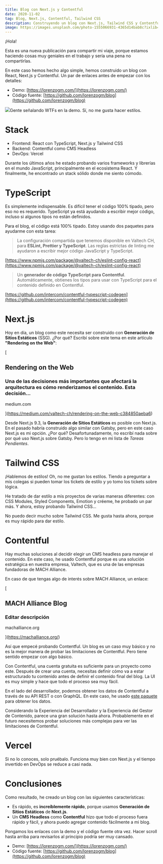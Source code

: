 ```yaml
---
title: Blog con Next.js y Contentful
date: 2020-11-02
tag: Blog, Next.js, Contentful, Tailwind CSS
description: Construyendo un blog con Next.js, Tailwind CSS y Contentful como CMS headless
image: https://images.unsplash.com/photo-1555066931-4365d14bab8c?ixlib=rb-4.0.3&ixid=M3wxMjA3fDB8MHxwaG90by1wYWdlfHx8fGVufDB8fHx8fA%3D%3D&auto=format&fit=crop&w=1470&q=80
---
```


¡Hola!

Esta es una nueva publicación para compartir mi viaje, porque estamos haciendo cosas muy geniales en el trabajo y sería una pena no compartirlas.

En este caso hemos hecho algo simple, hemos construido un blog con React, Next.js y Contentful. Un par de enlaces antes de empezar con los detalles:

- Demo: [https://lorenzogm.com/](https://lorenzogm.com/)
- Código fuente: [https://github.com/lorenzogm/blog](https://github.com/lorenzogm/blog)

![](https://miro.medium.com/max/1400/1*MEef6ssM8_W_QyR0D-1yew.jpeg)Gente señalando WTFs en la demo. Sí, no me gusta hacer estilos.

# Stack

- Frontend: React con TypeScript, Next.js y Tailwind CSS
- Backend: Contentful como CMS Headless
- DevOps: Vercel

Durante los últimos años he estado probando varios frameworks y librerías en el mundo JavaScript, principalmente en el ecosistema React. Y finalmente, he encontrado un stack sólido donde me siento cómodo.

# TypeScript

Es simplemente indispensable. Es difícil tener el código 100% tipado, pero eso no es requerido. TypeScript ya está ayudando a escribir mejor código, incluso si algunos tipos no están definidos.

Para el blog, el código está 100% tipado. Estoy usando dos paquetes para ayudarme con esta tarea:

> La configuración compartida que tenemos disponible en Valtech CH, para **ESLint, Prettier y TypeScript**. Las reglas estrictas de linting me ayudaron a escribir mejor código JavaScript y TypeScript.

[https://www.npmjs.com/package/@valtech-ch/eslint-config-react](https://www.npmjs.com/package/@valtech-ch/eslint-config-react)

> Un **generador de código TypeScript para Contentful**. Automáticamente, obtienes los tipos para usar con TypeScript para el contenido definido en Contentful.

[https://github.com/intercom/contentful-typescript-codegen](https://github.com/intercom/contentful-typescript-codegen)

# Next.js

Hoy en día, un blog como este necesita ser construido con **Generación de Sitios Estáticos** (SSG). ¿Por qué? Escribí sobre este tema en este artículo **"Rendering on the Web"**:

[

## Rendering on the Web

### Una de las decisiones más importantes que afectará la arquitectura es cómo renderizamos el contenido. Esta decisión...

medium.com

](https://medium.com/valtech-ch/rendering-on-the-web-c384850aeba6)

Desde Next.js 9.3, la **Generación de Sitios Estáticos** es posible con Next.js. En el pasado habría construido algo similar con Gatsby, pero en este caso Next.js es mi opción. ¿Por qué? Desafortunadamente, no escribí nada sobre por qué uso Next.js sobre Gatsby. Pero lo tengo en mi lista de _Tareas Pendientes_.

# Tailwind CSS

¡Hablemos de estilos! Oh, no me gustan los estilos. Tiendo a preguntar a mis colegas si pueden tomar los tickets de estilo y yo tomo los tickets sobre lógica.

He tratado de dar estilo a mis proyectos de varias maneras diferentes: con CSS Modules, Styled Components, Emotion y créeme, he probado un par más. Y ahora, estoy probando Tailwind CSS...

No puedo decir mucho sobre Tailwind CSS. Me gusta hasta ahora, porque es muy rápido para dar estilo.

# Contentful

Hay muchas soluciones al decidir elegir un CMS headless para manejar el contenido. En este caso, he usado Contentful porque es una solución estratégica en nuestra empresa, Valtech, que es una de las empresas fundadoras de MACH Alliance.

En caso de que tengas algo de interés sobre MACH Alliance, un enlace:

[

## MACH Alliance Blog

### Editar descripción

machalliance.org

](https://machalliance.org/)

Así que empecé probando Contentful. Un blog es un caso muy básico y no es la mejor manera de probar las limitaciones de Contentful. Pero tiene sentido empezar con algo básico.

Con Contentful, una cuenta gratuita es suficiente para un proyecto como este. Después de crear una cuenta, necesitas definir cómo va a estar estructurado tu contenido antes de definir el contenido final del blog. La UI es muy simple y hace que todo el proceso sea muy fácil.

En el lado del desarrollador, podemos obtener los datos de Contentful a través de su API REST o con GraphQL. En este caso, he usado [este paquete](https://www.npmjs.com/package/contentful) para obtener los datos.

Considerando la Experiencia del Desarrollador y la Experiencia del Gestor de Contenido, parece una gran solución hasta ahora. Probablemente en el futuro necesitemos probar soluciones más complejas para ver las limitaciones de Contentful.

# Vercel

Si no lo conoces, solo pruébalo. Funciona muy bien con Next.js y el tiempo invertido en DevOps se reduce a casi nada.

# Conclusiones

Como resultado, he creado un blog con las siguientes características:

- Es rápido, es **increíblemente rápido**, porque usamos **Generación de Sitios Estáticos** de **Next.js**.
- Un **CMS Headless** como **Contentful** hizo que todo el proceso fuera rápido y fácil, y ahora puedo agregar contenido fácilmente a mi blog.

Pongamos los enlaces con la demo y el código fuente otra vez. Hacer scroll hasta arriba para revisarlos al principio podría ser muy cansado.

- Demo: [https://lorenzogm.com/](https://lorenzogm.com/)
- Código fuente: [https://github.com/lorenzogm/blog](https://github.com/lorenzogm/blog)